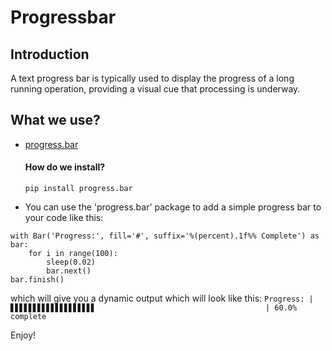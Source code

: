 # Progressbar
## Introduction
A text progress bar is typically used to display the progress of a long running operation, providing a visual cue that processing is underway.
## What we use?
* [progress.bar](https://www.example.com)
    #### How do we install?
      pip install progress.bar
* You can use the 'progress.bar' package to add a simple progress bar to your code like this:
```
with Bar('Progress:', fill='#', suffix='%(percent).1f%% Complete') as bar:
    for i in range(100):
        sleep(0.02)
        bar.next()
bar.finish()
```
 which will give you a dynamic output which will look like this:
   ` Progress: |▋▋▋▋▋▋▋▋▋▋▋▋▋▋▋▋▋▋▋                                      | 60.0% complete ` 


Enjoy!

